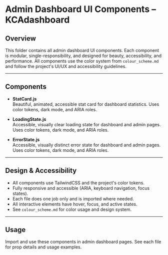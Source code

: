 # Admin Dashboard UI Components – KCAdashboard

## Overview

This folder contains all admin dashboard UI components. Each component is modular, single-responsibility, and designed for beauty, accessibility, and performance. All components use the color system from `colour_scheme.md` and follow the project's UI/UX and accessibility guidelines.

---

## Components

- **StatCard.js**  
  Beautiful, animated, accessible stat card for dashboard statistics. Uses color tokens, dark mode, and ARIA roles.

- **LoadingState.js**  
  Accessible, visually clear loading state for dashboard and admin pages. Uses color tokens, dark mode, and ARIA roles.

- **ErrorState.js**  
  Accessible, visually distinct error state for dashboard and admin pages. Uses color tokens, dark mode, and ARIA roles.

---

## Design & Accessibility

- All components use TailwindCSS and the project's color tokens.
- Fully responsive and accessible (ARIA, keyboard navigation, focus states).
- Each file does one job only and is imported where needed.
- All interactive elements have hover, focus, and active states.
- See `colour_scheme.md` for color usage and design system.

---

## Usage

Import and use these components in admin dashboard pages. See each file for prop details and usage examples.
